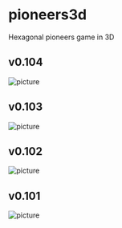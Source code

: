 # pioneers3d
Hexagonal pioneers game in 3D

## v0.104
![picture](docs/screens/screen_v0.104.png)

## v0.103
![picture](docs/screens/screen_v0.103.png)

## v0.102
![picture](docs/screens/screen_v0.102.png)

## v0.101
![picture](docs/screens/screen_v0.101.png)